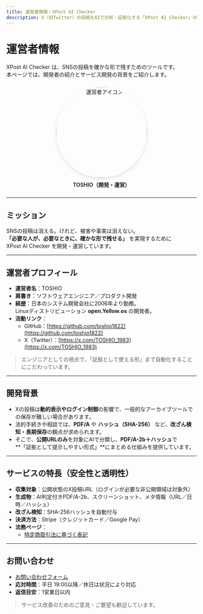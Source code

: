 ```yaml
---
title: 運営者情報｜XPost AI Checker
description: X（旧Twitter）の投稿をAIで分析・証拠化する「XPost AI Checker」の運営者情報。開発背景・実績・セキュリティ方針・連絡先。
---
```


<div class="hero">
  <div class="hero__text">
    <h1>運営者情報</h1>
    <p class="lead">XPost AI Checker は、SNSの投稿を確かな形で残すためのツールです。<br>
    本ページでは、開発者の紹介とサービス開発の背景をご紹介します。</p>
  </div>
</div>

<div align="center" style="margin: 24px 0;">
  <img src="/images/profile_toshio.png" alt="運営者アイコン" width="240" style="border-radius: 50%; box-shadow: 0 4px 10px rgba(0,0,0,0.1);">
  <p style="font-weight: 600; margin-top: 8px;">TOSHIO（開発・運営）</p>
</div>

---

## ミッション
SNSの投稿は消える。けれど、被害や事実は消えない。  
**「必要な人が、必要なときに、確かな形で残せる」** を実現するために  
XPost AI Checker を開発・運営しています。

---

## 運営者プロフィール
- **運営者名**：TOSHIO  
- **肩書き**：ソフトウェアエンジニア／プロダクト開発  
- **経歴**：日本のシステム開発会社に2006年より勤務。  
  Linuxディストリビューション **open.Yellow.os** の開発者。  
- **活動リンク**：  
  - GitHub：[https://github.com/toshio1822](https://github.com/toshio1822)  
  - X（Twitter）：[https://x.com/TOSHIO_1983](https://x.com/TOSHIO_1983)

> エンジニアとしての視点で、「証拠として使える形」まで自動化することにこだわっています。

---

## 開発背景
- Xの投稿は**動的表示やログイン制御**の影響で、一般的なアーカイブツールでの保存が難しい場合があります。  
- 法的手続きや相談では、**PDF/A** や **ハッシュ（SHA-256）** など、**改ざん検知・長期保存**の観点が求められます。  
- そこで、**公開URLのみ**を対象にAIで分類し、**PDF/A-2b＋ハッシュ**で  
  **「証拠として提示しやすい形式」**にまとめる仕組みを提供しています。

---

## サービスの特長（安全性と透明性）
- **収集対象**：公開状態のX投稿URL（ログインが必要な非公開領域は対象外）  
- **生成物**：AI判定付きPDF/A-2b、スクリーンショット、メタ情報（URL／日時／ハッシュ）  
- **改ざん検知**：SHA-256ハッシュを自動付与  
- **決済方法**：Stripe（クレジットカード／Google Pay）  
- **法務ページ**：  
  - [特定商取引法に基づく表記](legal.md)

---

## お問い合わせ
- [お問い合わせフォーム](contact.md)  
- **応対時間**：平日 19:00以降／休日は状況により対応  
- **返信目安**：1営業日以内  

> サービス改善のためのご意見・ご要望も歓迎しています。
